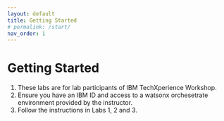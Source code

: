 ```yaml
---
layout: default
title: Getting Started
# permalink: /start/
nav_order: 1
---
```


# Getting Started
1. These labs are for lab participants of IBM TechXperience Workshop.
1. Ensure you have an IBM ID and access to a watsonx orchesetrate environment provided by the instructor.
1. Follow the instructions in Labs 1, 2 and 3.
